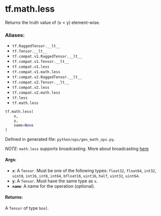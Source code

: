 <div itemscope itemtype="http://developers.google.com/ReferenceObject">
<meta itemprop="name" content="tf.math.less" />
<meta itemprop="path" content="Stable" />
</div>

# tf.math.less

Returns the truth value of (x < y) element-wise.

### Aliases:

* `tf.RaggedTensor.__lt__`
* `tf.Tensor.__lt__`
* `tf.compat.v1.RaggedTensor.__lt__`
* `tf.compat.v1.Tensor.__lt__`
* `tf.compat.v1.less`
* `tf.compat.v1.math.less`
* `tf.compat.v2.RaggedTensor.__lt__`
* `tf.compat.v2.Tensor.__lt__`
* `tf.compat.v2.less`
* `tf.compat.v2.math.less`
* `tf.less`
* `tf.math.less`

``` python
tf.math.less(
    x,
    y,
    name=None
)
```



Defined in generated file: `python/ops/gen_math_ops.py`.

<!-- Placeholder for "Used in" -->

*NOTE*: `math.less` supports broadcasting. More about broadcasting
[here](http://docs.scipy.org/doc/numpy/user/basics.broadcasting.html)

#### Args:


* <b>`x`</b>: A `Tensor`. Must be one of the following types: `float32`, `float64`, `int32`, `uint8`, `int16`, `int8`, `int64`, `bfloat16`, `uint16`, `half`, `uint32`, `uint64`.
* <b>`y`</b>: A `Tensor`. Must have the same type as `x`.
* <b>`name`</b>: A name for the operation (optional).


#### Returns:

A `Tensor` of type `bool`.
